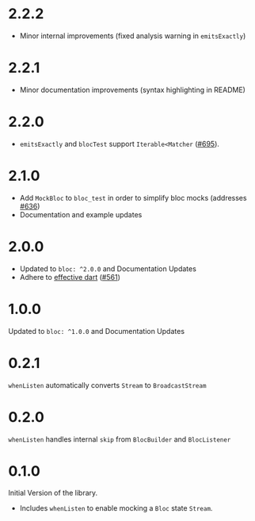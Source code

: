 # 2.2.2

- Minor internal improvements (fixed analysis warning in `emitsExactly`)

# 2.2.1

- Minor documentation improvements (syntax highlighting in README)

# 2.2.0

- `emitsExactly` and `blocTest` support `Iterable<Matcher` ([#695](https://github.com/felangel/bloc/issues/695)).

# 2.1.0

- Add `MockBloc` to `bloc_test` in order to simplify bloc mocks (addresses [#636](https://github.com/felangel/bloc/issues/636))
- Documentation and example updates

# 2.0.0

- Updated to `bloc: ^2.0.0` and Documentation Updates
- Adhere to [effective dart](https://dart.dev/guides/language/effective-dart) ([#561](https://github.com/felangel/bloc/issues/561))

# 1.0.0

Updated to `bloc: ^1.0.0` and Documentation Updates

# 0.2.1

`whenListen` automatically converts `Stream` to `BroadcastStream`

# 0.2.0

`whenListen` handles internal `skip` from `BlocBuilder` and `BlocListener`

# 0.1.0

Initial Version of the library.

- Includes `whenListen` to enable mocking a `Bloc` state `Stream`.
